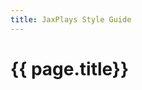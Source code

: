 ```yaml
---
title: JaxPlays Style Guide
---
```


# {{ page.title}}

<!--


The Style Guide is the style manual for all JaxPlays articles.

## If there's no rule, follow these rules
If there are no specific rules under the Style Guide, follow the [Wikipedia Manual of Style](https://en.wikipedia.org/wiki/Wikipedia:Manual_of_Style).

If there is any contradiction between the Style Guide and the Manual of Style, the JaxPlays Style Guide always has precedence.

## Templates
Please use a `play template` or a `musical template` to begin creating a new show page. 

Please use a `person template` to begin creating a new page for a cast or crew member. 

Simply copy the code from the template page and paste it into a new page to start.

If you have trouble using the templates, don't let that stop you from creating a new page. Other editors will take what you started and clean it up. We still appreciate your contribution!

## Plagiarism
Do not plagiarize from other websites. 

If you are quoting from another site, even if you are the original author, please enclose the quote in quotation marks and include a reference to the source material.

## References
Although we are not as stringent as Wikipedia, we request that all articles reference the source material whenever possible.

The easiest way to add a footnote reference is to enter the following code after the information: 
 <nowiki><ref>url.com/citation Title of the page</ref></nowiki>

If you are editing with the visual editor, click "Cite" on the menu, and use the pop up. 

## Show Titles
The title of a show page should include the full title (regardless of length) followed by the year it began production in parentheses. 

It should not be abbreviated, nor should it include the name of the production company or theatre that staged it.

Good example: 
- "A Funny Thing Happened on the Way to the Forum (2020)"

Bad example:
- "Funny Thing - Theatre Jax - 2015"

### Two shows in the same year
If a show is staged twice in one year, on the second production's page, add the name of the theatre/production company after the year. 

The order is determined by when the production is added to JaxPlays, even if the second production is earlier in the year.

Example: 
- "Singin' in the Rain (2020)"
- "Singin' in the Rain (2020) Alhambra"

## Create a New Show Page
Enter the show title below and click "Create new article."

<div style="float:left; margin:0.5rem;">
<inputbox>
type=create
width=20
break=no
buttonlabel=Create new article
default=Show Title ({{CURRENTYEAR}})
</inputbox>
</div>
-->